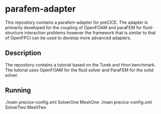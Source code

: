 # parafem-adapter
This repository contains a parafem-adapter for preCICE. The adapter is primarily developed for the coupling of OpenFOAM and paraFEM for fluid-structure interaction problems however the framework that is similar to that of OpenFPCI can be used to develop more advanced adapters.

## Description
The repository contains a tutorial based on the Turek and Hron benchmark. The tutorial uses OpenFOAM for the fluid solver and ParaFEM for the solid solver.

## Running
./main precice-config.xml SolverOne MeshOne 
./main precice-config.xml SolverTwo MeshTwo
